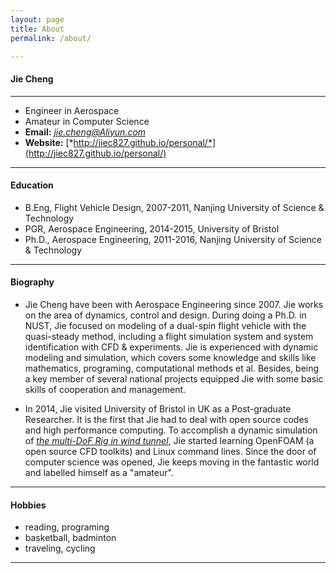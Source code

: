 ```yaml
---
layout: page
title: About
permalink: /about/

---
```


#### **Jie Cheng**
---
* Engineer in Aerospace
* Amateur in Computer Science
* **Email:** *jie.cheng@Aliyun.com*
* **Website:** [*http://jiec827.github.io/personal/*](http://jiec827.github.io/personal/)

---

#### **Education**
* B.Eng, Flight Vehicle Design, 2007-2011, Nanjing University of Science & Technology
* PGR, Aerospace Engineering, 2014-2015, University of Bristol
* Ph.D., Aerospace Engineering, 2011-2016, Nanjing University of Science & Technology

---

#### **Biography**
* Jie Cheng have been with Aerospace Engineering since 2007. Jie works on the area of dynamics, control and design. During doing a Ph.D. in NUST, Jie focused on modeling of a dual-spin flight vehicle with the quasi-steady method, including a flight simulation system and system identification with CFD & experiments. Jie is experienced with dynamic modeling and simulation, which covers some knowledge and skills like mathematics, programing, computational methods et al. Besides, being a key member of several national projects equipped Jie with some basic skills of cooperation and management.

* In 2014, Jie visited University of Bristol in UK as a Post-graduate Researcher. It is the first that Jie had to deal with open source codes and high performance computing. To accomplish a dynamic simulation of [*the multi-DoF Rig in wind tunnel*](http://enu.kz/repository/2009/AIAA-2009-5727.pdf), Jie started learning OpenFOAM (a open source CFD toolkits) and Linux command lines. Since the door of computer science was opened, Jie keeps moving in the fantastic world and labelled himself as a "amateur".

---

#### **Hobbies**
* reading, programing
* basketball, badminton
* traveling, cycling

---
